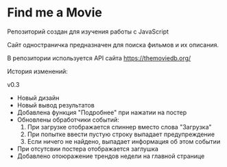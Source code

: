 # Find me a Movie

Репозиторий создан для изучения работы с JavaScript

Сайт одностраничка предназначен для поиска фильмов и их описания.

В репозитории используется API сайта https://themoviedb.org/

История изменений:

v0.3
- Новый дизайн
- Новый вывод результатов
- Добавлена функция "Подробнее" при нажатии на постер
- Обновлены обработчики событий:
     1. При загрузке отображается спиннер вместо слова "Загрузка"
     2. При попытке ввести пустую строку выпадает предупреждение
     3. Если ничего не найдено, выпадает информация об этом событии
- При отсутсвии постера отображается заглушка
- Добавлено отоюражение трендов недели на главной странице